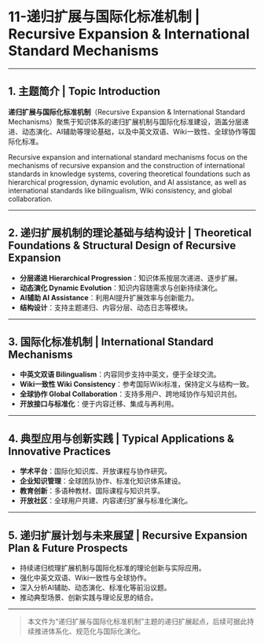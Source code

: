 # 11-递归扩展与国际化标准机制 | Recursive Expansion & International Standard Mechanisms

---

## 1. 主题简介 | Topic Introduction

**递归扩展与国际化标准机制**（Recursive Expansion & International Standard Mechanisms）聚焦于知识体系的递归扩展机制与国际化标准建设，涵盖分层递进、动态演化、AI辅助等理论基础，以及中英文双语、Wiki一致性、全球协作等国际化标准。

Recursive expansion and international standard mechanisms focus on the mechanisms of recursive expansion and the construction of international standards in knowledge systems, covering theoretical foundations such as hierarchical progression, dynamic evolution, and AI assistance, as well as international standards like bilingualism, Wiki consistency, and global collaboration.

---

## 2. 递归扩展机制的理论基础与结构设计 | Theoretical Foundations & Structural Design of Recursive Expansion

- **分层递进 Hierarchical Progression**：知识体系按层次递进、逐步扩展。
- **动态演化 Dynamic Evolution**：知识内容随需求与创新持续演化。
- **AI辅助 AI Assistance**：利用AI提升扩展效率与创新能力。
- **结构设计**：支持主题递归、内容分层、动态日志等模块。

---

## 3. 国际化标准机制 | International Standard Mechanisms

- **中英文双语 Bilingualism**：内容同步支持中英文，便于全球交流。
- **Wiki一致性 Wiki Consistency**：参考国际Wiki标准，保持定义与结构一致。
- **全球协作 Global Collaboration**：支持多用户、跨地域协作与知识共创。
- **开放接口与标准化**：便于内容迁移、集成与再利用。

---

## 4. 典型应用与创新实践 | Typical Applications & Innovative Practices

- **学术平台**：国际化知识库、开放课程与协作研究。
- **企业知识管理**：全球团队协作、标准化知识体系建设。
- **教育创新**：多语种教材、国际课程与知识共享。
- **开放社区**：全球用户共建、内容递归扩展与标准化演化。

---

## 5. 递归扩展计划与未来展望 | Recursive Expansion Plan & Future Prospects

- 持续递归梳理扩展机制与国际化标准的理论创新与实际应用。
- 强化中英文双语、Wiki一致性与全球协作。
- 深入分析AI辅助、动态演化、标准化等前沿议题。
- 推动典型场景、创新实践与理论反思的结合。

---

> 本文件为“递归扩展与国际化标准机制”主题的递归扩展起点，后续可据此持续推进体系化、规范化与国际化演化。
